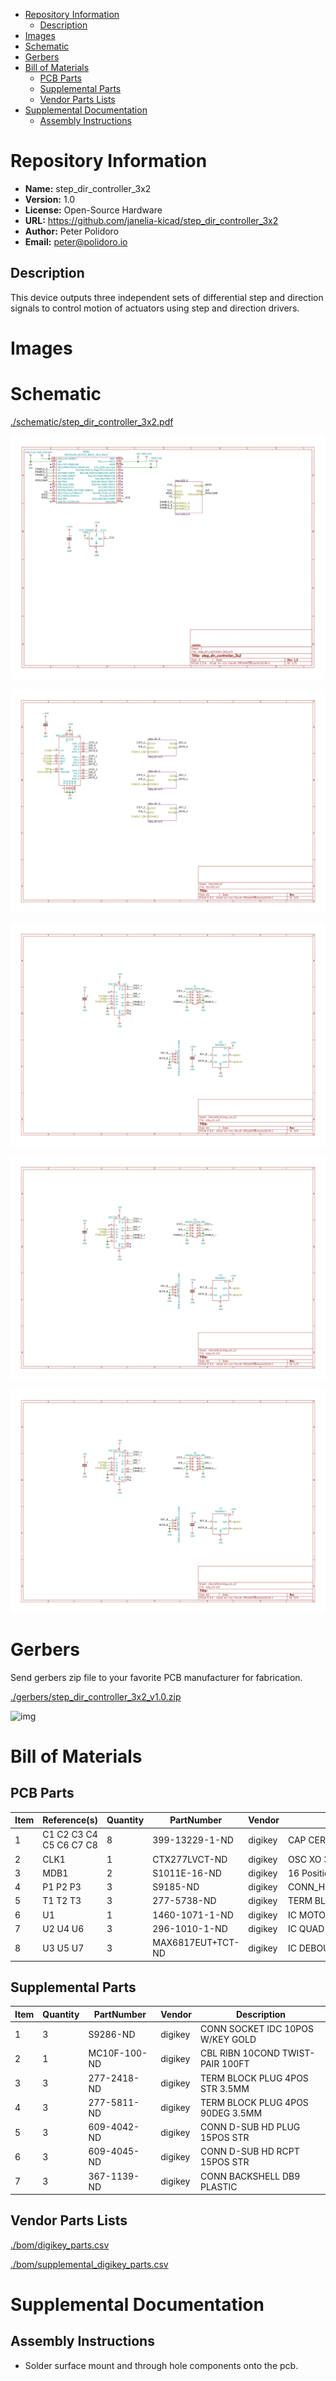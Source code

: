 - [Repository Information](#org9af3668)
  - [Description](#org12a5327)
- [Images](#org487e4ab)
- [Schematic](#orgf3ccf35)
- [Gerbers](#org8daba14)
- [Bill of Materials](#orgb4ecbf6)
  - [PCB Parts](#orgb49a402)
  - [Supplemental Parts](#orgf877934)
  - [Vendor Parts Lists](#orgcab6291)
- [Supplemental Documentation](#org9cce4b3)
  - [Assembly Instructions](#orgffe68e8)



<a id="org9af3668"></a>

# Repository Information

-   **Name:** step\_dir\_controller\_3x2
-   **Version:** 1.0
-   **License:** Open-Source Hardware
-   **URL:** <https://github.com/janelia-kicad/step_dir_controller_3x2>
-   **Author:** Peter Polidoro
-   **Email:** peter@polidoro.io


<a id="org12a5327"></a>

## Description

This device outputs three independent sets of differential step and direction signals to control motion of actuators using step and direction drivers.


<a id="org487e4ab"></a>

# Images


<a id="orgf3ccf35"></a>

# Schematic

[./schematic/step\_dir\_controller\_3x2.pdf](./schematic/step_dir_controller_3x2.pdf)

![img](./schematic/images/schematic00.png)

![img](./schematic/images/schematic01.png)

![img](./schematic/images/schematic02.png)

![img](./schematic/images/schematic03.png)

![img](./schematic/images/schematic04.png)


<a id="org8daba14"></a>

# Gerbers

Send gerbers zip file to your favorite PCB manufacturer for fabrication.

[./gerbers/step\_dir\_controller\_3x2\_v1.0.zip](./gerbers/step_dir_controller_3x2_v1.0.zip)

![img](./gerbers/images/*.png)


<a id="orgb4ecbf6"></a>

# Bill of Materials


<a id="orgb49a402"></a>

## PCB Parts

| Item | Reference(s)            | Quantity | PartNumber        | Vendor  | Description                               |
|---- |----------------------- |-------- |----------------- |------- |----------------------------------------- |
| 1    | C1 C2 C3 C4 C5 C6 C7 C8 | 8        | 399-13229-1-ND    | digikey | CAP CER 0.1UF 100V X7R 1210               |
| 2    | CLK1                    | 1        | CTX277LVCT-ND     | digikey | OSC XO 32.000MHZ HCMOS TTL SMD            |
| 3    | MDB1                    | 2        | S1011E-16-ND      | digikey | 16 Position Header Through Hole Male Pins |
| 4    | P1 P2 P3                | 3        | S9185-ND          | digikey | CONN\_HEADR\_2.54MM\_10POS\_GOLD\_SMD     |
| 5    | T1 T2 T3                | 3        | 277-5738-ND       | digikey | TERM BLOCK HDR 4POS VERT 3.5MM            |
| 6    | U1                      | 1        | 1460-1071-1-ND    | digikey | IC MOTOR CONTROLLER SPI 32QFN             |
| 7    | U2 U4 U6                | 3        | 296-1010-1-ND     | digikey | IC QUAD DIFF LINE DRIVER 16-SOIC          |
| 8    | U3 U5 U7                | 3        | MAX6817EUT+TCT-ND | digikey | IC DEBOUNCER SWITCH DUAL SOT23-6          |


<a id="orgf877934"></a>

## Supplemental Parts

| Item | Quantity | PartNumber   | Vendor  | Description                      |
|---- |-------- |------------ |------- |-------------------------------- |
| 1    | 3        | S9286-ND     | digikey | CONN SOCKET IDC 10POS W/KEY GOLD |
| 2    | 1        | MC10F-100-ND | digikey | CBL RIBN 10COND TWIST-PAIR 100FT |
| 3    | 3        | 277-2418-ND  | digikey | TERM BLOCK PLUG 4POS STR 3.5MM   |
| 4    | 3        | 277-5811-ND  | digikey | TERM BLOCK PLUG 4POS 90DEG 3.5MM |
| 5    | 3        | 609-4042-ND  | digikey | CONN D-SUB HD PLUG 15POS STR     |
| 6    | 3        | 609-4045-ND  | digikey | CONN D-SUB HD RCPT 15POS STR     |
| 7    | 3        | 367-1139-ND  | digikey | CONN BACKSHELL DB9 PLASTIC       |


<a id="orgcab6291"></a>

## Vendor Parts Lists

[./bom/digikey\_parts.csv](./bom/digikey_parts.csv)

[./bom/supplemental\_digikey\_parts.csv](./bom/supplemental_digikey_parts.csv)


<a id="org9cce4b3"></a>

# Supplemental Documentation


<a id="orgffe68e8"></a>

## Assembly Instructions

-   Solder surface mount and through hole components onto the pcb.
